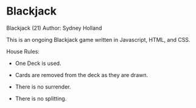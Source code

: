 # Blackjack

Blackjack (21)
Author: Sydney Holland

This is an ongoing Blackjack game written in Javascript, HTML, and CSS. 

House Rules:

- One Deck is used.

- Cards are removed from the deck as they are drawn. 

- There is no surrender.

- There is no splitting.
